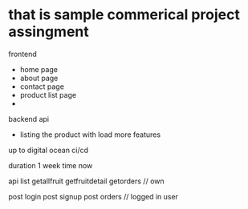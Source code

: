 # that is sample commerical project assingment


frontend
  - home page
  - about page
  - contact page
  - product list page
  - 


backend api
  - listing the product with load more features


up to digital ocean ci/cd

duration 1 week time now

api list 
  getallfruit
  getfruitdetail
  getorders // own


  post login
  post signup
  post orders  // logged in user
  
